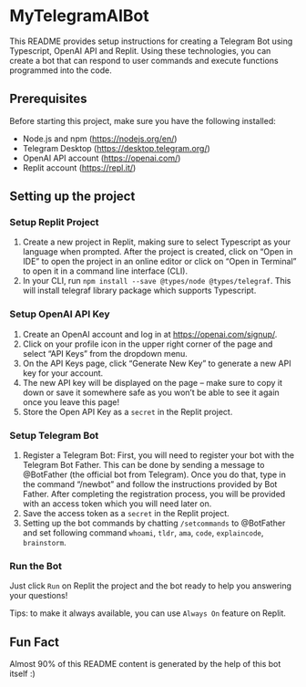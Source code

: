 # MyTelegramAIBot

This README provides setup instructions for creating a Telegram Bot using Typescript, OpenAI API and Replit. Using these technologies, you can create a bot that can respond to user commands and execute functions programmed into the code. 

## Prerequisites 
Before starting this project, make sure you have the following installed: 
* Node.js and npm (https://nodejs.org/en/) 
* Telegram Desktop (https://desktop.telegram.org/) 
* OpenAI API account (https://openai.com/) 
* Replit account (https://repl.it/) 

## Setting up the project 

### Setup Replit Project
1. Create a new project in Replit, making sure to select Typescript as your language when prompted. After the project is created, click on “Open in IDE” to open the project in an online editor or click on “Open in Terminal” to open it in a command line interface (CLI).  
2. In your CLI, run `npm install --save @types/node @types/telegraf`. This will install telegraf library package which supports Typescript.

### Setup OpenAI API Key
1. Create an OpenAI account and log in at https://openai.com/signup/.
2. Click on your profile icon in the upper right corner of the page and select “API Keys” from the dropdown menu.
3. On the API Keys page, click “Generate New Key” to generate a new API key for your account.
4. The new API key will be displayed on the page – make sure to copy it down or save it somewhere safe as you won’t be able to see it again once you leave this page!
5. Store the Open API Key as a `secret` in the Replit project.

### Setup Telegram Bot

1. Register a Telegram Bot: First, you will need to register your bot with the Telegram Bot Father. This can be done by sending a message to @BotFather (the official bot from Telegram). Once you do that, type in the command “/newbot” and follow the instructions provided by Bot Father. After completing the registration process, you will be provided with an access token which you will need later on.
2. Save the access token as a `secret` in the Replit project.
3. Setting up the bot commands by chatting `/setcommands` to @BotFather and set following command `whoami`, `tldr`, `ama`, `code`, `explaincode`, `brainstorm`.

### Run the Bot

Just click `Run` on Replit the project and the bot ready to help you answering your questions!

Tips: to make it always available, you can use `Always On` feature on Replit.

## Fun Fact

Almost 90% of this README content is generated by the help of this bot itself :)